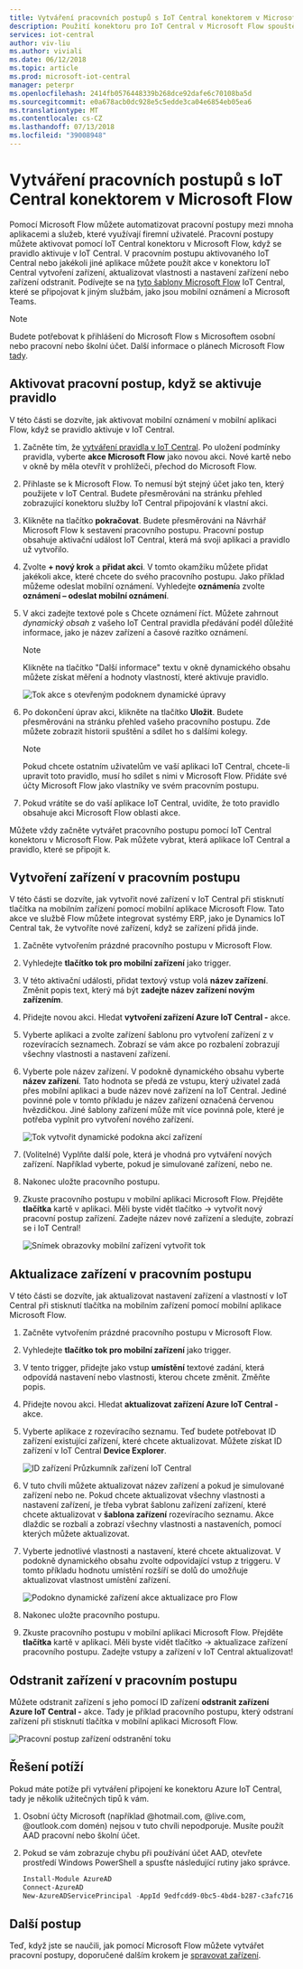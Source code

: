 ```yaml
---
title: Vytváření pracovních postupů s IoT Central konektorem v Microsoft Flow | Dokumentace Microsoftu
description: Použití konektoru pro IoT Central v Microsoft Flow spouštět pracovní postupy a vytvořit, aktualizovat a odstraňovat devices v pracovních postupech.
services: iot-central
author: viv-liu
ms.author: viviali
ms.date: 06/12/2018
ms.topic: article
ms.prod: microsoft-iot-central
manager: peterpr
ms.openlocfilehash: 2414fb0576448339b268dce92dafe6c70108ba5d
ms.sourcegitcommit: e0a678acb0dc928e5c5edde3ca04e6854eb05ea6
ms.translationtype: MT
ms.contentlocale: cs-CZ
ms.lasthandoff: 07/13/2018
ms.locfileid: "39008948"
---
```

# <a name="build-workflows-with-the-iot-central-connector-in-microsoft-flow"></a>Vytváření pracovních postupů s IoT Central konektorem v Microsoft Flow

Pomocí Microsoft Flow můžete automatizovat pracovní postupy mezi mnoha aplikacemi a služeb, které využívají firemní uživatelé. Pracovní postupy můžete aktivovat pomocí IoT Central konektoru v Microsoft Flow, když se pravidlo aktivuje v IoT Central. V pracovním postupu aktivovaného IoT Central nebo jakékoli jiné aplikace můžete použít akce v konektoru IoT Central vytvoření zařízení, aktualizovat vlastnosti a nastavení zařízení nebo zařízení odstranit. Podívejte se na [tyto šablony Microsoft Flow](https://aka.ms/iotcentralflowtemplates) IoT Central, které se připojovat k jiným službám, jako jsou mobilní oznámení a Microsoft Teams.

> [!NOTE] 
> Budete potřebovat k přihlášení do Microsoft Flow s Microsoftem osobní nebo pracovní nebo školní účet. Další informace o plánech Microsoft Flow [tady](https://aka.ms/microsoftflowplans).

## <a name="trigger-a-workflow-when-a-rule-is-fired"></a>Aktivovat pracovní postup, když se aktivuje pravidlo

V této části se dozvíte, jak aktivovat mobilní oznámení v mobilní aplikaci Flow, když se pravidlo aktivuje v IoT Central.

1. Začněte tím, že [vytváření pravidla v IoT Central](howto-create-telemetry-rules.md). Po uložení podmínky pravidla, vyberte **akce Microsoft Flow** jako novou akci. Nové kartě nebo v okně by měla otevřít v prohlížeči, přechod do Microsoft Flow.

1. Přihlaste se k Microsoft Flow. To nemusí být stejný účet jako ten, který použijete v IoT Central. Budete přesměrováni na stránku přehled zobrazující konektoru služby IoT Central připojování k vlastní akci.

1. Klikněte na tlačítko **pokračovat**. Budete přesměrováni na Návrhář Microsoft Flow k sestavení pracovního postupu. Pracovní postup obsahuje aktivační událost IoT Central, která má svoji aplikaci a pravidlo už vytvořilo.

1. Zvolte **+ nový krok** a **přidat akci**. V tomto okamžiku můžete přidat jakékoli akce, které chcete do svého pracovního postupu. Jako příklad můžeme odeslat mobilní oznámení. Vyhledejte **oznámení**a zvolte **oznámení – odeslat mobilní oznámení**.

1. V akci zadejte textové pole s Chcete oznámení říct. Můžete zahrnout *dynamický obsah* z vašeho IoT Central pravidla předávání podél důležité informace, jako je název zařízení a časové razítko oznámení.

    > [!NOTE]
    > Klikněte na tlačítko "Další informace" textu v okně dynamického obsahu můžete získat měření a hodnoty vlastností, které aktivuje pravidlo.

    ![Tok akce s otevřeným podoknem dynamické úpravy](./media/howto-add-microsoft-flow/flowdynamicpane.PNG)

1. Po dokončení úprav akci, klikněte na tlačítko **Uložit**. Budete přesměrováni na stránku přehled vašeho pracovního postupu. Zde můžete zobrazit historii spuštění a sdílet ho s dalšími kolegy.

    > [!NOTE]
    > Pokud chcete ostatním uživatelům ve vaší aplikaci IoT Central, chcete-li upravit toto pravidlo, musí ho sdílet s nimi v Microsoft Flow. Přidáte své účty Microsoft Flow jako vlastníky ve svém pracovním postupu.

1. Pokud vrátíte se do vaší aplikace IoT Central, uvidíte, že toto pravidlo obsahuje akci Microsoft Flow oblasti akce.

Můžete vždy začněte vytvářet pracovního postupu pomocí IoT Central konektoru v Microsoft Flow. Pak můžete vybrat, která aplikace IoT Central a pravidlo, které se připojit k.

## <a name="create-a-device-in-a-workflow"></a>Vytvoření zařízení v pracovním postupu

V této části se dozvíte, jak vytvořit nové zařízení v IoT Central při stisknutí tlačítka na mobilním zařízení pomocí mobilní aplikace Microsoft Flow. Tato akce ve službě Flow můžete integrovat systémy ERP, jako je Dynamics IoT Central tak, že vytvoříte nové zařízení, když se zařízení přidá jinde.

1. Začněte vytvořením prázdné pracovního postupu v Microsoft Flow.

1. Vyhledejte **tlačítko tok pro mobilní zařízení** jako trigger.

1. V této aktivační události, přidat textový vstup volá **název zařízení**. Změnit popis text, který má být **zadejte název zařízení novým zařízením**.

1. Přidejte novou akci. Hledat **vytvoření zařízení Azure IoT Central -** akce.

1. Vyberte aplikaci a zvolte zařízení šablonu pro vytvoření zařízení z v rozevíracích seznamech. Zobrazí se vám akce po rozbalení zobrazují všechny vlastnosti a nastavení zařízení.

1. Vyberte pole název zařízení. V podokně dynamického obsahu vyberte **název zařízení**. Tato hodnota se předá ze vstupu, který uživatel zadá přes mobilní aplikaci a bude název nové zařízení na IoT Central. Jediné povinné pole v tomto příkladu je název zařízení označená červenou hvězdičkou. Jiné šablony zařízení může mít více povinná pole, které je potřeba vyplnit pro vytvoření nového zařízení.

    ![Tok vytvořit dynamické podokna akcí zařízení](./media/howto-add-microsoft-flow/flowcreatedevice.PNG)
1. (Volitelné) Vyplňte další pole, která je vhodná pro vytváření nových zařízení. Například vyberte, pokud je simulované zařízení, nebo ne.

1. Nakonec uložte pracovního postupu.

1. Zkuste pracovního postupu v mobilní aplikaci Microsoft Flow. Přejděte **tlačítka** kartě v aplikaci. Měli byste vidět tlačítko -> vytvořit nový pracovní postup zařízení. Zadejte název nové zařízení a sledujte, zobrazí se i IoT Central!

    ![Snímek obrazovky mobilní zařízení vytvořit tok](./media/howto-add-microsoft-flow/flowmobilescreenshot.png)

## <a name="update-a-device-in-a-workflow"></a>Aktualizace zařízení v pracovním postupu

V této části se dozvíte, jak aktualizovat nastavení zařízení a vlastností v IoT Central při stisknutí tlačítka na mobilním zařízení pomocí mobilní aplikace Microsoft Flow.

1. Začněte vytvořením prázdné pracovního postupu v Microsoft Flow.

1. Vyhledejte **tlačítko tok pro mobilní zařízení** jako trigger.

1. V tento trigger, přidejte jako vstup **umístění** textové zadání, která odpovídá nastavení nebo vlastnosti, kterou chcete změnit. Změňte popis.

1. Přidejte novou akci. Hledat **aktualizovat zařízení Azure IoT Central -** akce.

1. Vyberte aplikace z rozevíracího seznamu. Teď budete potřebovat ID zařízení existující zařízení, které chcete aktualizovat. Můžete získat ID zařízení v IoT Central **Device Explorer**.

    ![ID zařízení Průzkumník zařízení IoT Central](./media/howto-add-microsoft-flow/iotcdeviceid.png)

1. V tuto chvíli můžete aktualizovat název zařízení a pokud je simulované zařízení nebo ne. Pokud chcete aktualizovat všechny vlastnosti a nastavení zařízení, je třeba vybrat šablonu zařízení zařízení, které chcete aktualizovat v **šablona zařízení** rozevíracího seznamu. Akce dlaždic se rozbalí a zobrazí všechny vlastnosti a nastaveních, pomocí kterých můžete aktualizovat.

1. Vyberte jednotlivé vlastnosti a nastavení, které chcete aktualizovat. V podokně dynamického obsahu zvolte odpovídající vstup z triggeru. V tomto příkladu hodnotu umístění rozšíří se dolů do umožňuje aktualizovat vlastnost umístění zařízení.

    ![Podokno dynamické zařízení akce aktualizace pro Flow](./media/howto-add-microsoft-flow/flowupdatedevice.PNG)

1. Nakonec uložte pracovního postupu.

1. Zkuste pracovního postupu v mobilní aplikaci Microsoft Flow. Přejděte **tlačítka** kartě v aplikaci. Měli byste vidět tlačítko -> aktualizace zařízení pracovního postupu. Zadejte vstupy a zařízení v IoT Central aktualizovat!

## <a name="delete-a-device-in-a-workflow"></a>Odstranit zařízení v pracovním postupu

Můžete odstranit zařízení s jeho pomocí ID zařízení **odstranit zařízení Azure IoT Central -** akce. Tady je příklad pracovního postupu, který odstraní zařízení při stisknutí tlačítka v mobilní aplikaci Microsoft Flow.

   ![Pracovní postup zařízení odstranění toku](./media/howto-add-microsoft-flow/flowdeletedevice.PNG)
    
## <a name="troubleshooting"></a>Řešení potíží

Pokud máte potíže při vytváření připojení ke konektoru Azure IoT Central, tady je několik užitečných tipů k vám.

1. Osobní účty Microsoft (například @hotmail.com, @live.com, @outlook.com domén) nejsou v tuto chvíli nepodporuje. Musíte použít AAD pracovní nebo školní účet.

2. Pokud se vám zobrazuje chybu při používání účet AAD, otevřete prostředí Windows PowerShell a spusťte následující rutiny jako správce.
    ``` PowerShell
    Install-Module AzureAD
    Connect-AzureAD
    New-AzureADServicePrincipal -AppId 9edfcdd9-0bc5-4bd4-b287-c3afc716aac7 -DisplayName "Azure IoT Central"
    ```
    
## <a name="next-steps"></a>Další postup
Teď, když jste se naučili, jak pomocí Microsoft Flow můžete vytvářet pracovní postupy, doporučené dalším krokem je [spravovat zařízení](howto-manage-devices.md).
